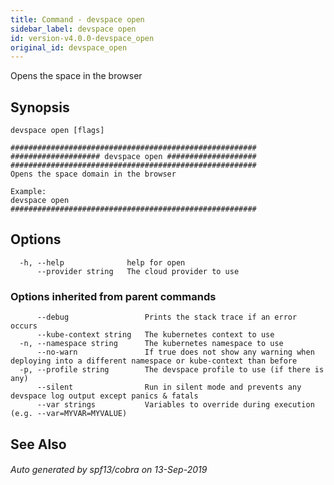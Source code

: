 ```yaml
---
title: Command - devspace open
sidebar_label: devspace open
id: version-v4.0.0-devspace_open
original_id: devspace_open
---
```



Opens the space in the browser

## Synopsis


```
devspace open [flags]
```

```
#######################################################
#################### devspace open ####################
#######################################################
Opens the space domain in the browser

Example:
devspace open
#######################################################
```
## Options

```
  -h, --help              help for open
      --provider string   The cloud provider to use
```

### Options inherited from parent commands

```
      --debug                 Prints the stack trace if an error occurs
      --kube-context string   The kubernetes context to use
  -n, --namespace string      The kubernetes namespace to use
      --no-warn               If true does not show any warning when deploying into a different namespace or kube-context than before
  -p, --profile string        The devspace profile to use (if there is any)
      --silent                Run in silent mode and prevents any devspace log output except panics & fatals
      --var strings           Variables to override during execution (e.g. --var=MYVAR=MYVALUE)
```

## See Also

###### Auto generated by spf13/cobra on 13-Sep-2019
